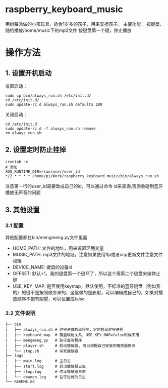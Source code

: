 # raspberry_keyboard_music
  用树莓派做的小孩玩具，适合1岁多的孩子，用来安抚孩子。
  主要功能：
  	按键盘，随机播放/home/music下的mp3文件
	按键盘第一个键，停止播放
# 操作方法
## 1. 设置开机启动
设置启动：
```
sudo cp bin/always_run.sh /etc/init.d/
cd /etc/init.d/
sudo update-rc.d always_run.sh defaults 100
```
关闭启动：
```
cd /etc/init.d
sudo update-rc.d -f always_run.sh remove
rm always_run.sh
```
## 2. 设置定时防止挂掉
```
crontab -e
# 添加
XDG_RUNTIME_DIR=/run/user/user_id
*/2 * * * * /home/pi/Work/raspberry_keyboard_music/bin/always_run.sh
```
注意第一行的user_id需要改成自己的id，可以通过命令 id来查询,否则会碰到蓝牙播放无声音的问题

## 3. 其他设置
### 3.1 配置
其他配置都在bin/mengmeng.py文件里面
*  HOME_PATH: 文件的地址，用来设置环境变量
* MUSIC_PATH: mp3文件的地址，注意如果使用ftp或者scp更新文件注意文件权限
* DEVICE_NAME: 键盘的设备id
* OFFSET: 默认=1，我的键盘第一个键坏了，所以这个用第二个键盘来做停止键
* USE_KEY_MAP: 是否使用keymap，默认使用，不标准的蓝牙键盘（例如我的）的键不是按照顺序来的，这里做的是影射，可以编辑成自己的，如果对播放顺序不抱有期望，可以设置成false
### 3.2 文件说明
```
├── bin 
│   ├── always_run.sh # 驻守进城启动程序，定时启动驻守进程
│   ├── keyboard_map  # 键盘映射关系，USE_KEY_MAP=false时候不用
│   ├── mengmeng.py   # 驻守监听程序
│   ├── player.sh     # 启动播放器, 可以根据自己安装的播放器修改
│   └── stop.sh       # 杀死播放器
├── logs
│   ├── main.log      # 主日志
│   ├── start.log     # 启动播放器日志
│   ├── stop.log      # 停止播放器日志
│   └── deamon.log    # 驻守进城的日志
└── README.md
```
